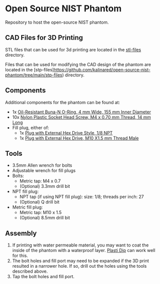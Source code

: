 # Open Source NIST Phantom

Repository to host the open-source NIST phantom. 

## CAD Files for 3D Printing

STL files that can be used for 3d printing are located in the 
[stl-files](https://github.com/kalinared/open-source-nist-phantom/tree/main/stl-files) directory.

Files that can be used for modifying the CAD design of the phantom are located in the 
[stp-files]https://github.com/kalinared/open-source-nist-phantom/tree/main/stp-files) directory.

## Components
Additional components for the phantom can be found at:
* 1x [Oil-Resistant Buna-N O-Ring, 4 mm Wide, 155 mm Inner Diameter](https://www.mcmaster.com/1302N303/)
* 10x [Nylon Plastic Socket Head Screw, M4 x 0.70 mm Thread, 14 mm Long](https://www.mcmaster.com/93640A129/)
* Fill plug, either of:
    * 1x [Plug with External Hex Drive Style, 1/8 NPT](https://www.mcmaster.com/45505K195/)
    * 1x [Plug with External Hex Drive, M10 X1.5 mm Thread Male](https://www.mcmaster.com/4956N25/)

## Tools
* 3.5mm Allen wrench for bolts
* Adjustable wrench for fill plugs
* Bolts:
    * Metric tap: M4 x 0.7
    * (Optional) 3.3mm drill bit
* NPT fill plug:
    * NPT tap (if using NPT fill plug): size: 1/8; threads per inch: 27
    * (Optional) Q drill bit
* Metric fill plug:
    * Metric tap: M10 x 1.5
    * (Optional) 8.5mm drill bit

## Assembly
1. If printing with water permeable material, you may want to coat the inside of the phantom with a waterproof 
layer. [Plasti Dip](https://plastidip.com/our-products/plasti-dip/) can work well for this.
1. The bolt holes and fill port may need to be expanded if the 3D print resulted in a narrower hole. If so, drill out
the holes using the tools described above.
1. Tap the bolt holes and fill port.